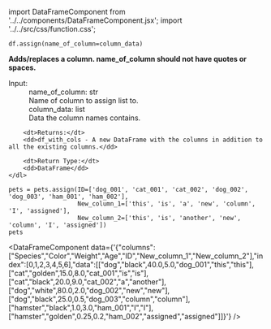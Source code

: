 import DataFrameComponent from '../../components/DataFrameComponent.jsx';
import '../../src/css/function.css';

<code>df.assign(name_of_column=column_data)</code>

<div className='base'>
    <p><strong>Adds/replaces a column. name_of_column should not have quotes or spaces.</strong></p>
    <dl>
        <dt>Input:</dt>
        <dd>name_of_column: str</dd>
        <dd>Name of column to assign list to.</dd>
        <dd>column_data: list</dd>
        <dd>Data the column names contains.</dd>

        <dt>Returns:</dt>
        <dd>df_with_cols - A new DataFrame with the columns in addition to all the existing columns.</dd>

        <dt>Return Type:</dt>
        <dd>DataFrame</dd>
    </dl>
</div>

```python3
pets = pets.assign(ID=['dog_001', 'cat_001', 'cat_002', 'dog_002', 'dog_003', 'ham_001', 'ham_002'],
                   New_column_1=['this', 'is', 'a', 'new', 'column', 'I', 'assigned'], 
                   New_column_2=['this', 'is', 'another', 'new', 'column', 'I', 'assigned'])
pets
```

<DataFrameComponent data={'{"columns":["Species","Color","Weight","Age","ID","New_column_1","New_column_2"],"index":[0,1,2,3,4,5,6],"data":[["dog","black",40.0,5.0,"dog_001","this","this"],["cat","golden",15.0,8.0,"cat_001","is","is"],["cat","black",20.0,9.0,"cat_002","a","another"],["dog","white",80.0,2.0,"dog_002","new","new"],["dog","black",25.0,0.5,"dog_003","column","column"],["hamster","black",1.0,3.0,"ham_001","I","I"],["hamster","golden",0.25,0.2,"ham_002","assigned","assigned"]]}'} />